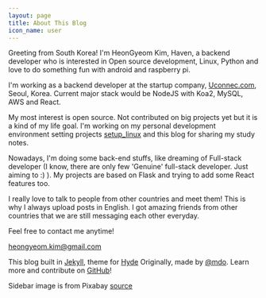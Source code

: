 ```yaml
---
layout: page
title: About This Blog
icon_name: user
---
```


<p class="message">
  Greeting from South Korea! I'm HeonGyeom Kim, Haven, a backend developer who is interested in Open source development, Linux, Python and love to do something fun with android and raspberry pi.
</p>

I'm working as a backend developer at the startup company, [Uconnec.com](http://uconnec.com), Seoul, Korea. Current major stack would be NodeJS with Koa2, MySQL, AWS and React.

My most interest is open source. Not contributed on big projects yet but it is a kind of my life goal. I'm working on my personal development environment setting projects [setup_linux](https://github.com/raacker/setup_linux) and this blog for sharing my study notes.

Nowadays, I'm doing some back-end stuffs, like dreaming of Full-stack developer (I know, there are only few 'Genuine' full-stack developer. Just aiming to :) ). My projects are based on Flask and trying to add some React features too.

I really love to talk to people from other countries and meet them! This is why I always upload posts in English. I got amazing friends from other countries that we are still messaging each other everyday.

Feel free to contact me anytime!

[heongyeom.kim@gmail.com](mailto:heongyeom.kim@gmail.com)

This blog built in [Jekyll](http://jekyllrb.com), theme for [Hyde](http://hyde.getpoole.com)
Originally, made by [@mdo](https://twitter.com/mdo).
Learn more and contribute on [GitHub](https://github.com/poole)!

Sidebar image is from Pixabay [source](https://www.pexels.com/photo/code-coding-computer-cyberspace-270373/)

